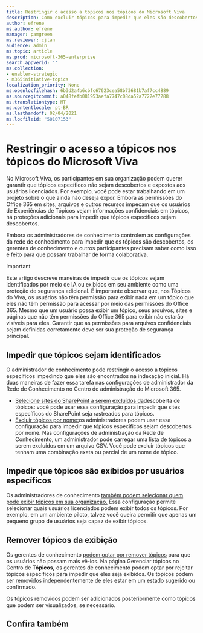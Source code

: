 ```yaml
---
title: Restringir o acesso a tópicos nos tópicos do Microsoft Viva
description: Como excluir tópicos para impedir que eles são descobertos.
author: efrene
ms.author: efrene
manager: pamgreen
ms.reviewer: cjtan
audience: admin
ms.topic: article
ms.prod: microsoft-365-enterprise
search.appverid: ''
ms.collection:
- enabler-strategic
- m365initiative-topics
localization_priority: None
ms.openlocfilehash: 6b3d2a4b6cbfc67623cea58b73681b7af7cc4889
ms.sourcegitcommit: a048fefb081953aefa7747c08da52a7722e77288
ms.translationtype: MT
ms.contentlocale: pt-BR
ms.lasthandoff: 02/04/2021
ms.locfileid: "50107153"
---
```

# <a name="restrict-access-to-topics-in-microsoft-viva-topics"></a>Restringir o acesso a tópicos nos tópicos do Microsoft Viva

No Microsoft Viva, os participantes em sua organização podem querer garantir que tópicos específicos não sejam descobertos e expostos aos usuários licenciados. Por exemplo, você pode estar trabalhando em um projeto sobre o que ainda não deseja expor. Embora as permissões do Office 365 em sites, arquivos e outros recursos impeçam que os usuários de Experiências de Tópicos vejam informações confidenciais em tópicos, há proteções adicionais para impedir que tópicos específicos sejam descobertos.

Embora os administradores de conhecimento controlem as configurações da rede de conhecimento para impedir que os tópicos são descobertos, os gerentes de conhecimento e outros participantes precisam saber como isso é feito para que possam trabalhar de forma colaborativa.

> [!Important] 
> Este artigo descreve maneiras de impedir que os tópicos sejam identificados por meio de IA ou exibidos em seu ambiente como uma proteção de segurança adicional. É importante observar que, nos Tópicos do Viva, os usuários não têm permissão para exibir nada em um tópico que eles não têm permissão para acessar por meio das permissões do Office 365. Mesmo que um usuário possa exibir um tópico, seus arquivos, sites e páginas que não têm permissões do Office 365 para exibir não estarão visíveis para eles. Garantir que as permissões para arquivos confidenciais sejam definidas corretamente deve ser sua proteção de segurança principal.

## <a name="prevent-topics-from-being-identified"></a>Impedir que tópicos sejam identificados

O administrador de conhecimento pode restringir o acesso a tópicos específicos impedindo que eles são encontrados na indexação inicial. Há duas maneiras de fazer essa tarefa nas configurações de administrador da Rede de Conhecimento no Centro de administração do Microsoft 365.
 
- [Selecione sites do SharePoint a serem excluídos da](https://docs.microsoft.com/microsoft-365/knowledge/topic-experiences-discovery#select-sharepoint-topic-sources)descoberta de tópicos: você pode usar essa configuração para impedir que sites específicos do SharePoint seja rastreados para tópicos.
- [Excluir tópicos por nome:](https://docs.microsoft.com/microsoft-365/knowledge/topic-experiences-discovery#exclude-topics-by-name)os administradores podem usar essa configuração para impedir que tópicos específicos sejam descobertos por nome. Nas configurações de administração da Rede de Conhecimento, um administrador pode carregar uma lista de tópicos a serem excluídos em um arquivo CSV. Você pode excluir tópicos que tenham uma combinação exata ou parcial de um nome de tópico.

## <a name="prevent-topics-from-being-viewed-by-specific-users"></a>Impedir que tópicos são exibidos por usuários específicos

Os administradores de conhecimento [também podem selecionar quem pode exibir tópicos em sua organização.](https://docs.microsoft.com/microsoft-365/knowledge/topic-experiences-knowledge-rules) Essa configuração permite selecionar quais usuários licenciados podem exibir todos os tópicos. Por exemplo, em um ambiente piloto, talvez você queira permitir que apenas um pequeno grupo de usuários seja capaz de exibir tópicos.

## <a name="remove-topics-from-being-viewed"></a>Remover tópicos da exibição

Os gerentes de conhecimento [podem optar por remover tópicos](https://docs.microsoft.com/microsoft-365/knowledge/manage-topics) para que os usuários não possam mais vê-los. Na página Gerenciar tópicos no Centro de **Tópicos,** os gerentes de conhecimento podem optar por rejeitar tópicos específicos para impedir que eles seja exibidos. Os tópicos podem ser removidos independentemente de eles estar em um estado sugerido ou confirmado.

Os tópicos removidos podem ser adicionados posteriormente como tópicos que podem ser visualizados, se necessário. 


## <a name="see-also"></a>Confira também



  







